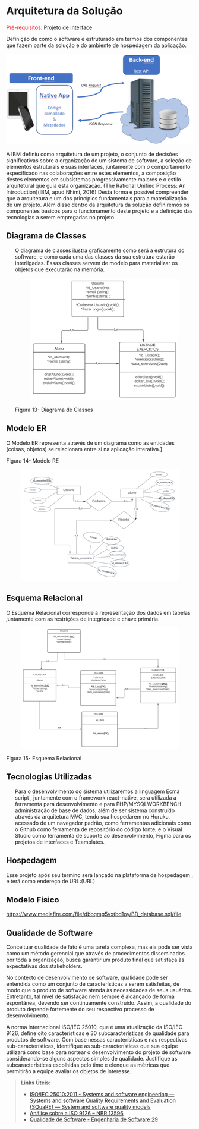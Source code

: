 # Arquitetura da Solução

<span style="color:red">Pré-requisitos: <a href="3-Projeto de Interface.md"> Projeto de Interface</a></span>

Definição de como o software é estruturado em termos dos componentes que fazem parte da solução e do ambiente de hospedagem da aplicação.

![Arquitetura da Solução](img/02-mob-arch.png)

A IBM definiu como arquitetura de um projeto, o conjunto de decisões significativas sobre a organização de um sistema de software, a seleção de elementos estruturais e suas interfaces, juntamente com o comportamento especificado nas colaborações entre estes elementos, a composição destes elementos em subsistemas progressivamente maiores e o estilo arquitetural que guia esta organização. (The Rational Unified Process: An Introduction)(IBM, apud Nhimi, 2016) Desta forma e possível compreender que a arquitetura e um dos princípios fundamentais para a materialização de um projeto. Além disso dentro da arquitetura da solução definiremos os componentes básicos para o funcionamento deste projeto e a definição das tecnologias a serem empregadas no projeto

## Diagrama de Classes

<ol>
 O diagrama de classes ilustra graficamente como será a estrutura do software, e como cada uma das classes da sua estrutura estarão interligadas. Essas classes servem de modelo para materializar os objetos que executarão na memória.

 <figure>
    <img src="./img/diagramC.svg" alt="Registro personal">
</figure>

 Figura 13- Diagrama de Classes
</ol>

## Modelo ER

O Modelo ER representa através de um diagrama como as entidades (coisas, objetos) se relacionam entre si na aplicação interativa.]


Figura 14- Modelo RE
<figure>
    <img src="./img/modeloER.svg" alt="MODELO ER">
</figure>


## Esquema Relacional

O Esquema Relacional corresponde à representação dos dados em tabelas juntamente com as restrições de integridade e chave primária.

<figure>
    <img src="./img/esquemaRelacional.svg" alt="MODELO ER">
</figure>

Figura 15- Esquema Relacional

## Tecnologias Utilizadas

<ol>
 Para o desenvolvimento do sistema utilizaremos a linguagem Ecma script , juntamente com o framework react-native, sera utilizada a ferramenta para desenvolvimento e para PHP/MYSQLWORKBENCH  administração de base de dados, além de ser sistema construído através da arquitetura MVC, tendo sua hospedarem no Horuku, acessado de um navegador padrão, como ferramentas adicionais como o Github como ferramenta de repositório do código fonte, e o Visual Studio como ferramenta de suporte ao desenvolvimento, Figma para os projetos de interfaces e Teamplates.
 </ol>

## Hospedagem

Esse projeto após seu termino será lançado na plataforma de hospedagem , e terá como endereço de URL:(URL)

## Modelo Físico

https://www.mediafire.com/file/dbbqmg5vxtbd1oy/BD_database.sql/file

## Qualidade de Software

Conceituar qualidade de fato é uma tarefa complexa, mas ela pode ser vista como um método gerencial que através de procedimentos disseminados por toda a organização, busca garantir um produto final que satisfaça às expectativas dos stakeholders.

No contexto de desenvolvimento de software, qualidade pode ser entendida como um conjunto de características a serem satisfeitas, de modo que o produto de software atenda às necessidades de seus usuários. Entretanto, tal nível de satisfação nem sempre é alcançado de forma espontânea, devendo ser continuamente construído. Assim, a qualidade do produto depende fortemente do seu respectivo processo de desenvolvimento.

A norma internacional ISO/IEC 25010, que é uma atualização da ISO/IEC 9126, define oito características e 30 subcaracterísticas de qualidade para produtos de software.
Com base nessas características e nas respectivas sub-características, identifique as sub-características que sua equipe utilizará como base para nortear o desenvolvimento do projeto de software considerando-se alguns aspectos simples de qualidade. Justifique as subcaracterísticas escolhidas pelo time e elenque as métricas que permitirão a equipe avaliar os objetos de interesse.

> **Links Úteis**:
>
> - [ISO/IEC 25010:2011 - Systems and software engineering — Systems and software Quality Requirements and Evaluation (SQuaRE) — System and software quality models](https://www.iso.org/standard/35733.html/)
> - [Análise sobre a ISO 9126 – NBR 13596](https://www.tiespecialistas.com.br/analise-sobre-iso-9126-nbr-13596/)
> - [Qualidade de Software - Engenharia de Software 29](https://www.devmedia.com.br/qualidade-de-software-engenharia-de-software-29/18209/)
